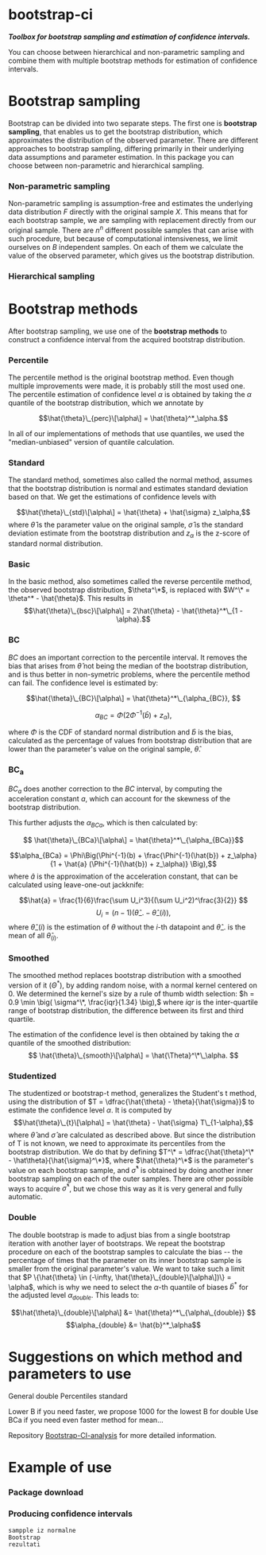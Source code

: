 # bootstrap-ci

***Toolbox for bootstrap sampling and estimation of confidence intervals.***

You can choose between hierarchical and non-parametric sampling and combine them 
with multiple bootstrap methods for estimation of confidence intervals. 

# Bootstrap sampling
Bootstrap can be divided into two separate steps. The first one is **bootstrap sampling**, that enables us to get the 
bootstrap distribution, which approximates the distribution of the observed parameter. 
There are different approaches to bootstrap sampling, differing primarily in their underlying data assumptions and 
parameter estimation. In this package you can choose between non-parametric and hierarchical sampling. 

### Non-parametric sampling
Non-parametric sampling is assumption-free and estimates the underlying data distribution $F$ directly with 
the original sample $X$. 
This means that for each bootstrap sample, we are sampling with replacement directly from our original sample. 
There are $n^n$ different possible samples that can arise with such procedure, but because of computational 
intensiveness, we limit ourselves on $B$ independent samples. 
On each of them we calculate the value of the observed parameter, which gives us the bootstrap distribution.

### Hierarchical sampling

# Bootstrap methods
After bootstrap sampling, we use one of the **bootstrap methods** to construct a confidence interval from the acquired 
bootstrap distribution. 

### Percentile
The percentile method is the original bootstrap method. 
Even though multiple improvements were made, it is probably still the most used one.
The percentile estimation of confidence level $\alpha$ is obtained by taking the $\alpha$ quantile of the bootstrap 
distribution, which we annotate by 

$$\hat{\theta}\_{perc}\[\alpha\] = \hat{\theta}^*_\alpha.$$

In all of our implementations of methods that use quantiles, we used the "median-unbiased" version of quantile calculation.

### Standard
The standard method, sometimes also called the normal method, assumes that the bootstrap distribution is normal and 
estimates standard deviation based on that. We get the estimations of confidence levels with

$$\hat{\theta}\_{std}\[\alpha\] = \hat{\theta} + \hat{\sigma} z_\alpha,$$
where $\hat{\theta}$ is the parameter value on the original sample, $\hat{\sigma}$ is the standard deviation estimate 
from the bootstrap distribution and $z_\alpha$ is the z-score of standard normal distribution.

### Basic
In the basic method, also sometimes called the reverse percentile method, the observed bootstrap distribution, 
$\theta^\*$, is replaced with $W^\* = \theta^* - \hat{\theta}$. This results in 
$$\hat{\theta}\_{bsc}\[\alpha\] = 2\hat{\theta} - \hat{\theta}^*\_{1 - \alpha}.$$


### BC
$BC$ does an important correction to the percentile interval. It removes the bias that arises from $\hat{\theta}$ not being the median of the bootstrap distribution, and is thus better in non-symetric problems, where the percentile method can fail.
The confidence level is estimated by:

$$\hat{\theta}\_{BC}\[\alpha\] = \hat{\theta}^*\_{\alpha_{BC}}, $$

$$\alpha_{BC} = \Phi\big(2\Phi^{-1}(\hat{b}) + z_\alpha \big),$$

where $\Phi$ is the CDF of standard normal distribution and $\hat{b}$ is the bias, calculated as the percentage of values from bootstrap distribution that are lower than the parameter's value on the original sample, $\hat{\theta}$.

### BC<sub>a</sub>
$BC_a$ does another correction to the $BC$ interval, by computing the acceleration constant $a$, which can account for the skewness of the bootstrap distribution.

This further adjusts the $\alpha_{BCa}$, which is then calculated by:

$$ \hat{\theta}\_{BCa}\[\alpha\] = \hat{\theta}^*\_{\alpha_{BCa}}$$

$$\alpha_{BCa} = \Phi\Big(\Phi^{-1}(b) + \frac{\Phi^{-1}(\hat{b}) + z_\alpha}{1 + \hat{a} (\Phi^{-1}(\hat{b}) + 
z_\alpha)} \Big),$$
where $\hat{a}$ is the approximation of the acceleration constant, that can be calculated using leave-one-out jackknife:

$$\hat{a} = \frac{1}{6}\frac{\sum U_i^3}{(\sum U_i^2)^\frac{3}{2}} $$
$$U_i = (n-1)(\hat{\theta}\_. - \hat{\theta}\_{(i)}),$$
where $\hat{\theta}\_{(i)}$ is the estimation of $\theta$ without the $i$-th datapoint and $\hat{\theta}\_.$ is the mean 
of all $\hat{\theta}_{(i)}$.

### Smoothed
The smoothed method replaces bootstrap distribution with a smoothed version of it ($\Theta^*$), by adding random noise, 
with a normal kernel centered on 0. 
We determined the kernel's size by a rule of thumb width selection: 
$h = 0.9 \min \big( \sigma^\*, \frac{iqr}{1.34} \big),$
where $iqr$ is the inter-quartile range of bootstrap distribution, the difference between its first and third quartile.

The estimation of the confidence level is then obtained by taking the $\alpha$ quantile of the smoothed distribution:
$$ \hat{\theta}\_{smooth}\[\alpha\] = \hat{\Theta}^\*\_\alpha. $$

### Studentized
The studentized or bootstrap-t method, generalizes the Student's t method, using the distribution of 
$T = \dfrac{\hat{\theta} - \theta}{\hat{\sigma}}$ to estimate the confidence level $\alpha$.
It is computed by
$$\hat{\theta}\_{t}\[\alpha\] = \hat{\theta} - \hat{\sigma} T\_{1-\alpha},$$
where $\hat{\theta}$ and $\hat{\sigma}$ are calculated as described above.
But since the distribution of T is not known, we need to approximate its percentiles from the bootstrap distribution.
We do that by defining $T^\* = \dfrac{\hat{\theta}^\* - \hat\theta}{\hat{\sigma}^\*}$, where $\hat{\theta}^\*$ is the 
parameter's value on each bootstrap sample, and $\hat{\sigma}^*$ is obtained by doing another inner bootstrap sampling 
on each of the outer samples. There are other possible ways to acquire $\hat{\sigma}^*$, but we chose this way as it is 
very general and fully automatic.

### Double
The double bootstrap is made to adjust bias from a single bootstrap iteration with another layer of bootstraps.
We repeat the bootstrap procedure on each of the bootstrap samples to calculate the bias -- the percentage of times 
that the parameter on its inner bootstrap sample is smaller from the original parameter's value. 
We want to take such a limit that $P \{\hat{\theta} \in (-\infty, \hat{\theta}\_{double}\[\alpha\])\} = \alpha$, 
which is why we need to select the $\alpha$-th quantile of biases $\hat{b}^*$ for the adjusted level $\alpha_{double}$. 
This leads to:

$$\hat{\theta}\_{double}\[\alpha\] &= \hat{\theta}^*\_{\alpha\_{double}} $$ 
$$\alpha_{double} &= \hat{b}^*_\alpha$$



# Suggestions on which method and parameters to use
General double
Percentiles standard

Lower B if you need faster, we propose 1000 for the lowest B for double
Use BCa if you need even faster method for mean...

Repository [Bootstrap-CI-analysis](https://github.com/zrimseku/Bootstrap-CI-analysis) for more detailed information.

# Example of use

### Package download


### Producing confidence intervals

```
sampple iz normalne
Bootstrap
rezultati

```